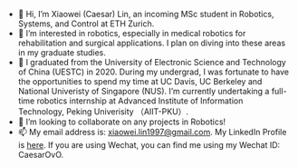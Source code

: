 - 👋 Hi, I’m Xiaowei (Caesar) Lin, an incoming MSc student in Robotics, Systems, and Control at ETH Zurich.
- 👀 I’m interested in robotics, especially in medical robotics for rehabilitation and surgical applications. I plan on diving into these areas in my graduate studies.
- 🌱 I graduated from the University of Electronic Science and Technology of China (UESTC) in 2020. During my undergrad, I was fortunate to have the opportunities to spend my time at UC Davis, UC Berkeley and National Univeristy of Singapore (NUS). I’m currently undertaking a full-time robotics internship at Advanced Institute of Information Technology, Peking Univerisity （AIIT-PKU）.
- 💞️ I’m looking to collaborate on any projects in Robotics!
- 📫 My email address is: xiaowei.lin1997@gmail.com. My LinkedIn Profile is [here](https://www.linkedin.com/in/xiaowei-caesar-lin-a19bb8173/). If you are using Wechat, you can find me using my Wechat ID: CaesarOvO.

<!---
CaesarLinxw/CaesarLinxw is a ✨ special ✨ repository because its `README.md` (this file) appears on your GitHub profile.
You can click the Preview link to take a look at your changes.
--->
